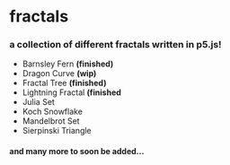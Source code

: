 # fractals
### a collection of different fractals written in p5.js!  
* Barnsley Fern **(finished)**  
* Dragon Curve **(wip)**  
* Fractal Tree **(finished)**  
* Lightning Fractal **(finished**  
* Julia Set  
* Koch Snowflake  
* Mandelbrot Set  
* Sierpinski Triangle  
#### and many more to soon be added...
